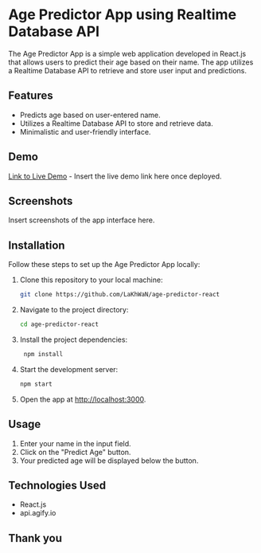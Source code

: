 # Age Predictor App using Realtime Database API

The Age Predictor App is a simple web application developed in React.js that allows users to predict their age based on their name. The app utilizes a Realtime Database API to retrieve and store user input and predictions.

## Features

- Predicts age based on user-entered name.
- Utilizes a Realtime Database API to store and retrieve data.
- Minimalistic and user-friendly interface.

## Demo

[Link to Live Demo](#) - Insert the live demo link here once deployed.

## Screenshots

Insert screenshots of the app interface here.

## Installation

Follow these steps to set up the Age Predictor App locally:

1. Clone this repository to your local machine:

   ```bash
   git clone https://github.com/LaKhWaN/age-predictor-react

2. Navigate to the project directory:
    
   ```bash
   cd age-predictor-react
   ```

3. Install the project dependencies:

   ```bash
    npm install
    ```

4. Start the development server:

   ```bash
   npm start
   ```

5. Open the app at [http://localhost:3000](http://localhost:3000).

## Usage

1. Enter your name in the input field.
2. Click on the "Predict Age" button.
3. Your predicted age will be displayed below the button.

## Technologies Used

- React.js
- api.agify.io

## Thank you